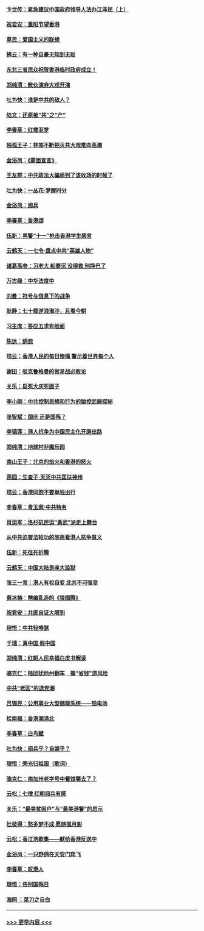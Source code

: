 #### [卞世传：紧急建议中国政府领导人法办江泽民（上）](../pages/nsc993/n11573208.md?t=10072201) 
#### [祝君安：重阳节望香港](../pages/nsc993/n11573190.md?t=10072201) 
#### [草民：爱国主义的联想](../pages/nsc993/n11572333.md?t=10072201) 
#### [拂云：有一种自豪无知到无耻](../pages/nsc993/n11572006.md?t=10072201) 
#### [东北三省民众祝贺香港临时政府成立！](../pages/nsc993/n11571215.md?t=10072201) 
#### [郑纯清：散伙演弃大戏开演](../pages/nsc993/n11570826.md?t=10072201) 
#### [吐为快：谁是中共的敌人？](../pages/nsc993/n11570817.md?t=10072201) 
#### [陆文：还原被“共”之“产”](../pages/nsc993/n11570798.md?t=10072201) 
#### [李春草：红楼沤梦](../pages/nsc993/n11569673.md?t=10072201) 
#### [独孤王子：林郑不断把灭共大戏推向高潮](../pages/nsc993/n11569381.md?t=10072201) 
#### [金浴凤：《蒙面宣言》](../pages/nsc993/n11569368.md?t=10072201) 
#### [王友群：中共政法大骗局到了该收场的时候了](../pages/nsc993/n11568940.md?t=10072201) 
#### [吐为快：一丛花‧梦醒时分](../pages/nsc993/n11567491.md?t=10072201) 
#### [金浴凤：阅兵](../pages/nsc993/n11567454.md?t=10072201) 
#### [李春草：香港颂](../pages/nsc993/n11567444.md?t=10072201) 
#### [伍新：黑警“十一”枪击香港学生感言](../pages/nsc993/n11567426.md?t=10072201) 
#### [云鹤天：一七令‧盘点中共“英雄人物”](../pages/nsc993/n11567091.md?t=10072201) 
#### [诸葛高参：习老大 船要沉 没得救 别挣巴了](../pages/nsc993/n11566976.md?t=10072201) 
#### [万古缘：中华法度中](../pages/nsc993/n11566726.md?t=10072201) 
#### [刘曼：符号与信息下的战争](../pages/nsc993/n11564655.md?t=10072201) 
#### [耿静：七十载逆浪淘沙，且看今朝](../pages/nsc993/n11564520.md?t=10072201) 
#### [习主席：答应五求有脸面](../pages/nsc993/n11563953.md?t=10072201) 
#### [陈达：鸽怨](../pages/nsc993/n11561879.md?t=10072201) 
#### [项云：香港人民的每日惨痛  警示着世界每个人](../pages/nsc993/n11559273.md?t=10072201) 
#### [谢田：驳克鲁格曼的贸易战必败论](../pages/nsc993/n11555840.md?t=10072201) 
#### [关乐：启死大庆死面子](../pages/nsc993/n11556823.md?t=10072201) 
#### [李小刚：中共控制思想和行为的脑控武器探秘](../pages/nsc993/n11556776.md?t=10072201) 
#### [张智斌：国庆  还是国殇？](../pages/nsc993/n11556617.md?t=10072201) 
#### [李镇莲：港人抗争为中国民主化开辟出路](../pages/nsc993/n11556570.md?t=10072201) 
#### [郑纯清：地球村非魔乐园](../pages/nsc993/n11555415.md?t=10072201) 
#### [南山王子：北京的焰火和香港的怒火](../pages/nsc993/n11555318.md?t=10072201) 
#### [莲园：生查子·天灭中共匡扶神州](../pages/nsc993/n11555302.md?t=10072201) 
#### [项云：香港同胞不要单独出行](../pages/nsc993/n11555276.md?t=10072201) 
#### [李春草：青玉案‧中共特务](../pages/nsc993/n11552356.md?t=10072201) 
#### [肖运军：洛杉矶民运“勇武”派走上舞台](../pages/nsc993/n11551595.md?t=10072201) 
#### [从中共迫害法轮功的邪恶看港人抗争意义](../pages/nsc993/n11540858.md?t=10072201) 
#### [伍新：死往死折腾](../pages/nsc993/n11550174.md?t=10072201) 
#### [云鹤天：中国大陆是座大监狱](../pages/nsc993/n11550155.md?t=10072201) 
#### [张三一言：港人有权自变 北共不可强变](../pages/nsc993/n11550132.md?t=10072201) 
#### [黄冰楠：瞎编乱造的《狼图腾》](../pages/nsc993/n11550082.md?t=10072201) 
#### [祝君安：共匪自证大限到](../pages/nsc993/n11550041.md?t=10072201) 
#### [理悟：中共轻嘚瑟](../pages/nsc993/n11547978.md?t=10072201) 
#### [千瑞：真中国 假中国](../pages/nsc993/n11547865.md?t=10072201) 
#### [郑纯清：红朝人民幸福白皮书解读](../pages/nsc993/n11547499.md?t=10072201) 
#### [骆克仁：陆团犹他州翻车　揭“省钱”游风险](../pages/nsc993/n11546977.md?t=10072201) 
#### [中共“老区”的退党潮](../pages/nsc993/n11545995.md?t=10072201) 
#### [吕锡民：公用事业大型储能系统——铅电池](../pages/nsc993/n11545701.md?t=10072201) 
#### [桂南福：香港潮涌北](../pages/nsc993/n11545682.md?t=10072201) 
#### [李春草：白鸟赋](../pages/nsc993/n11545663.md?t=10072201) 
#### [吐为快：阅兵乎？自娱乎？](../pages/nsc993/n11545625.md?t=10072201) 
#### [理悟：荣光归祖国（歌词）](../pages/nsc993/n11545616.md?t=10072201) 
#### [骆克仁：南加州老字号中餐馆哪去了？](../pages/nsc993/n11545120.md?t=10072201) 
#### [云松：七律 红朝阅兵有感](../pages/nsc993/n11542394.md?t=10072201) 
#### [关乐：“最美贫困户”与“最美港警”的启示](../pages/nsc993/n11542252.md?t=10072201) 
#### [杜彼得：愁多梦不成 愿随孤月影](../pages/nsc993/n11540296.md?t=10072201) 
#### [云松：香江浩歌集——献给香港反送中](../pages/nsc993/n11540149.md?t=10072201) 
#### [金浴凤：一只野鸽在天安门翔飞](../pages/nsc993/n11540280.md?t=10072201) 
#### [李春草：叹港人](../pages/nsc993/n11540119.md?t=10072201) 
#### [理悟：告别国殇日](../pages/nsc993/n11539610.md?t=10072201) 
#### [海网 ：菜刀之自白](../pages/nsc993/n11539597.md?t=10072201) 

----
#### [ >>> 更早内容 <<< ](../indexes/nsc993-earlier.md)
